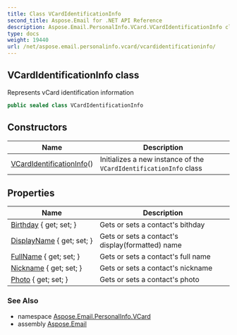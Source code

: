 ```yaml
---
title: Class VCardIdentificationInfo
second_title: Aspose.Email for .NET API Reference
description: Aspose.Email.PersonalInfo.VCard.VCardIdentificationInfo class. Represents vCard identification information
type: docs
weight: 19440
url: /net/aspose.email.personalinfo.vcard/vcardidentificationinfo/
---
```

## VCardIdentificationInfo class

Represents vCard identification information

```csharp
public sealed class VCardIdentificationInfo
```

## Constructors

| Name | Description |
| --- | --- |
| [VCardIdentificationInfo](vcardidentificationinfo/)() | Initializes a new instance of the `VCardIdentificationInfo` class |

## Properties

| Name | Description |
| --- | --- |
| [Birthday](../../aspose.email.personalinfo.vcard/vcardidentificationinfo/birthday/) { get; set; } | Gets or sets a contact's bithday |
| [DisplayName](../../aspose.email.personalinfo.vcard/vcardidentificationinfo/displayname/) { get; set; } | Gets or sets a contact's display(formatted) name |
| [FullName](../../aspose.email.personalinfo.vcard/vcardidentificationinfo/fullname/) { get; set; } | Gets or sets a contact's full name |
| [Nickname](../../aspose.email.personalinfo.vcard/vcardidentificationinfo/nickname/) { get; set; } | Gets or sets a contact's nickname |
| [Photo](../../aspose.email.personalinfo.vcard/vcardidentificationinfo/photo/) { get; set; } | Gets or sets a contact's photo |

### See Also

* namespace [Aspose.Email.PersonalInfo.VCard](../../aspose.email.personalinfo.vcard/)
* assembly [Aspose.Email](../../)



